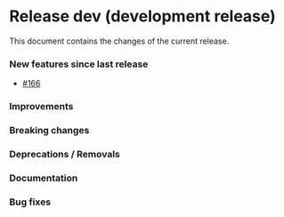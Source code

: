 # Release dev (development release)

This document contains the changes of the current release.

### New features since last release

- [#166](https://github.com/qilimanjaro-tech/qiboconnection/pull/166)

### Improvements

### Breaking changes

### Deprecations / Removals

### Documentation

### Bug fixes
